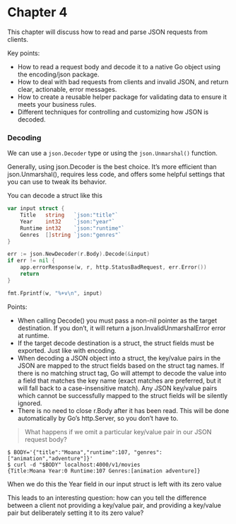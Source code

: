 # Chapter 4

This chapter will discuss how to read and parse JSON requests from clients.

Key points:
- How to read a request body and decode it to a native Go object using the encoding/json package.  
- How to deal with bad requests from clients and invalid JSON, and return clear, actionable, error messages.  
- How to create a reusable helper package for validating data to ensure it meets your business rules.  
- Different techniques for controlling and customizing how JSON is decoded.

### Decoding

We can use a `json.Decoder` type or using the `json.Unmarshal()` function.

Generally, using json.Decoder is the best choice. It’s more efficient than json.Unmarshal(), requires less code, and offers some helpful settings that you can use to tweak its behavior.  

You can decode a struct like this
```go
var input struct {
    Title   string   `json:"title"`
    Year    int32    `json:"year"`
    Runtime int32    `json:"runtime"`
    Genres  []string `json:"genres"`
}

err := json.NewDecoder(r.Body).Decode(&input)
if err != nil {
    app.errorResponse(w, r, http.StatusBadRequest, err.Error())
    return
}

fmt.Fprintf(w, "%+v\n", input)
```

Points:
- When calling Decode() you must pass a non-nil pointer as the target destination. If you don’t, it will return a json.InvalidUnmarshalError error at runtime.
- If the target decode destination is a struct, the struct fields must be exported. Just like with encoding.
- When decoding a JSON object into a struct, the key/value pairs in the JSON are mapped to the struct fields based on the struct tag names. If there is no matching struct tag, Go will attempt to decode the value into a field that matches the key name (exact matches are preferred, but it will fall back to a case-insensitive match). Any JSON key/value pairs which cannot be successfully mapped to the struct fields will be silently ignored.
- There is no need to close r.Body after it has been read. This will be done automatically by Go’s http.Server, so you don’t have to.


> What happens if we omit a particular key/value pair in our JSON request body?
```shell
$ BODY='{"title":"Moana","runtime":107, "genres":["animation","adventure"]}'
$ curl -d "$BODY" localhost:4000/v1/movies
{Title:Moana Year:0 Runtime:107 Genres:[animation adventure]}
```
When we do this the Year field in our input struct is left with its zero value

This leads to an interesting question: how can you tell the difference between a client not providing a key/value pair, and providing a key/value pair but deliberately setting it to its zero value?
